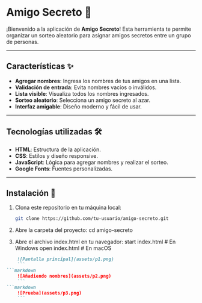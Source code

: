 # Amigo Secreto 🎁

¡Bienvenido a la aplicación de **Amigo Secreto**! Esta herramienta te permite organizar un sorteo aleatorio para asignar amigos secretos entre un grupo de personas.

---

## Características ✨

- **Agregar nombres**: Ingresa los nombres de tus amigos en una lista.
- **Validación de entrada**: Evita nombres vacíos o inválidos.
- **Lista visible**: Visualiza todos los nombres ingresados.
- **Sorteo aleatorio**: Selecciona un amigo secreto al azar.
- **Interfaz amigable**: Diseño moderno y fácil de usar.

---

## Tecnologías utilizadas 🛠️

- **HTML**: Estructura de la aplicación.
- **CSS**: Estilos y diseño responsive.
- **JavaScript**: Lógica para agregar nombres y realizar el sorteo.
- **Google Fonts**: Fuentes personalizadas.

---

## Instalación 🚀

1. Clona este repositorio en tu máquina local:
   ```bash
   git clone https://github.com/tu-usuario/amigo-secreto.git
2. Abre la carpeta del proyecto:
cd amigo-secreto

3. Abre el archivo index.html en tu navegador:
start index.html  # En Windows
open index.html   # En macOS

 ```markdown
     ![Pantalla principal](assets/p1.png)
     ```
 ```markdown
     ![Añadiendo nombres](assets/p2.png)
     ```
 ```markdown
     ![Prueba](assets/p3.png)
     ```
